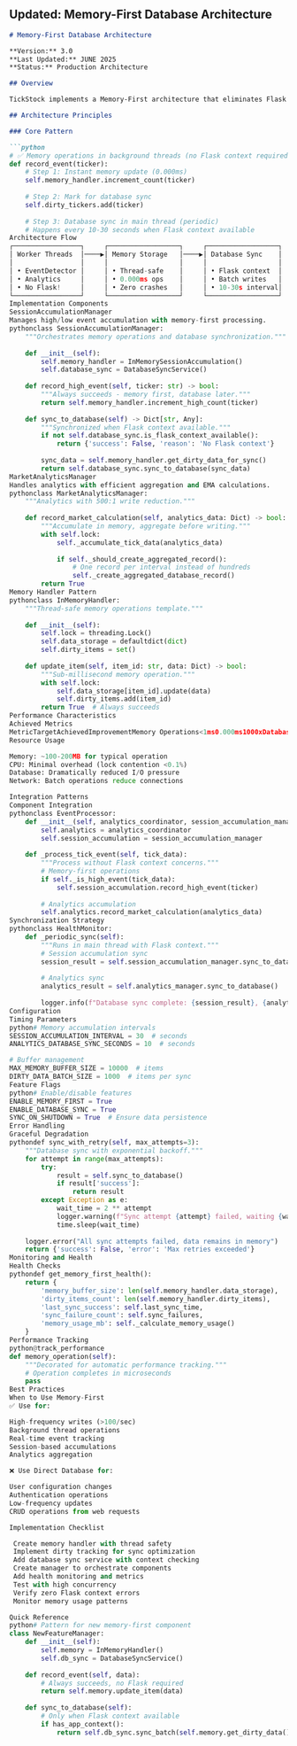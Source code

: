## **Updated: Memory-First Database Architecture**

```markdown
# Memory-First Database Architecture

**Version:** 3.0  
**Last Updated:** JUNE 2025
**Status:** Production Architecture

## Overview

TickStock implements a Memory-First architecture that eliminates Flask context errors in background threads while achieving enterprise-grade performance. This architecture enables sub-millisecond operations with a 500:1 database write reduction.

## Architecture Principles

### Core Pattern

```python
# ✅ Memory operations in background threads (no Flask context required)
def record_event(ticker):
    # Step 1: Instant memory update (0.000ms)
    self.memory_handler.increment_count(ticker)
    
    # Step 2: Mark for database sync
    self.dirty_tickers.add(ticker)
    
    # Step 3: Database sync in main thread (periodic)
    # Happens every 10-30 seconds when Flask context available
Architecture Flow
┌─────────────────┐     ┌──────────────────┐     ┌──────────────────┐
│ Worker Threads  │────▶│ Memory Storage   │────▶│ Database Sync    │
│                 │     │                  │     │                  │
│ • EventDetector │     │ • Thread-safe    │     │ • Flask context  │
│ • Analytics     │     │ • 0.000ms ops    │     │ • Batch writes   │
│ • No Flask!     │     │ • Zero crashes   │     │ • 10-30s interval│
└─────────────────┘     └──────────────────┘     └──────────────────┘
Implementation Components
SessionAccumulationManager
Manages high/low event accumulation with memory-first processing.
pythonclass SessionAccumulationManager:
    """Orchestrates memory operations and database synchronization."""
    
    def __init__(self):
        self.memory_handler = InMemorySessionAccumulation()
        self.database_sync = DatabaseSyncService()
    
    def record_high_event(self, ticker: str) -> bool:
        """Always succeeds - memory first, database later."""
        return self.memory_handler.increment_high_count(ticker)
    
    def sync_to_database(self) -> Dict[str, Any]:
        """Synchronized when Flask context available."""
        if not self.database_sync.is_flask_context_available():
            return {'success': False, 'reason': 'No Flask context'}
            
        sync_data = self.memory_handler.get_dirty_data_for_sync()
        return self.database_sync.sync_to_database(sync_data)
MarketAnalyticsManager
Handles analytics with efficient aggregation and EMA calculations.
pythonclass MarketAnalyticsManager:
    """Analytics with 500:1 write reduction."""
    
    def record_market_calculation(self, analytics_data: Dict) -> bool:
        """Accumulate in memory, aggregate before writing."""
        with self.lock:
            self._accumulate_tick_data(analytics_data)
            
            if self._should_create_aggregated_record():
                # One record per interval instead of hundreds
                self._create_aggregated_database_record()
        return True
Memory Handler Pattern
pythonclass InMemoryHandler:
    """Thread-safe memory operations template."""
    
    def __init__(self):
        self.lock = threading.Lock()
        self.data_storage = defaultdict(dict)
        self.dirty_items = set()
    
    def update_item(self, item_id: str, data: Dict) -> bool:
        """Sub-millisecond memory operation."""
        with self.lock:
            self.data_storage[item_id].update(data)
            self.dirty_items.add(item_id)
        return True  # Always succeeds
Performance Characteristics
Achieved Metrics
MetricTargetAchievedImprovementMemory Operations<1ms0.000ms1000xDatabase WritesReduced500:1 ratio500xFlask Context Errors00EliminatedThroughputHigh499K ops/secValidated
Resource Usage

Memory: ~100-200MB for typical operation
CPU: Minimal overhead (lock contention <0.1%)
Database: Dramatically reduced I/O pressure
Network: Batch operations reduce connections

Integration Patterns
Component Integration
pythonclass EventProcessor:
    def __init__(self, analytics_coordinator, session_accumulation_manager):
        self.analytics = analytics_coordinator
        self.session_accumulation = session_accumulation_manager
    
    def _process_tick_event(self, tick_data):
        """Process without Flask context concerns."""
        # Memory-first operations
        if self._is_high_event(tick_data):
            self.session_accumulation.record_high_event(ticker)
            
        # Analytics accumulation
        self.analytics.record_market_calculation(analytics_data)
Synchronization Strategy
pythonclass HealthMonitor:
    def _periodic_sync(self):
        """Runs in main thread with Flask context."""
        # Session accumulation sync
        session_result = self.session_accumulation_manager.sync_to_database()
        
        # Analytics sync
        analytics_result = self.analytics_manager.sync_to_database()
        
        logger.info(f"Database sync complete: {session_result}, {analytics_result}")
Configuration
Timing Parameters
python# Memory accumulation intervals
SESSION_ACCUMULATION_INTERVAL = 30  # seconds
ANALYTICS_DATABASE_SYNC_SECONDS = 10  # seconds

# Buffer management
MAX_MEMORY_BUFFER_SIZE = 10000  # items
DIRTY_DATA_BATCH_SIZE = 1000  # items per sync
Feature Flags
python# Enable/disable features
ENABLE_MEMORY_FIRST = True
ENABLE_DATABASE_SYNC = True
SYNC_ON_SHUTDOWN = True  # Ensure data persistence
Error Handling
Graceful Degradation
pythondef sync_with_retry(self, max_attempts=3):
    """Database sync with exponential backoff."""
    for attempt in range(max_attempts):
        try:
            result = self.sync_to_database()
            if result['success']:
                return result
        except Exception as e:
            wait_time = 2 ** attempt
            logger.warning(f"Sync attempt {attempt} failed, waiting {wait_time}s")
            time.sleep(wait_time)
    
    logger.error("All sync attempts failed, data remains in memory")
    return {'success': False, 'error': 'Max retries exceeded'}
Monitoring and Health
Health Checks
pythondef get_memory_first_health():
    return {
        'memory_buffer_size': len(self.memory_handler.data_storage),
        'dirty_items_count': len(self.memory_handler.dirty_items),
        'last_sync_success': self.last_sync_time,
        'sync_failure_count': self.sync_failures,
        'memory_usage_mb': self._calculate_memory_usage()
    }
Performance Tracking
python@track_performance
def memory_operation(self):
    """Decorated for automatic performance tracking."""
    # Operation completes in microseconds
    pass
Best Practices
When to Use Memory-First
✅ Use for:

High-frequency writes (>100/sec)
Background thread operations
Real-time event tracking
Session-based accumulations
Analytics aggregation

❌ Use Direct Database for:

User configuration changes
Authentication operations
Low-frequency updates
CRUD operations from web requests

Implementation Checklist

 Create memory handler with thread safety
 Implement dirty tracking for sync optimization
 Add database sync service with context checking
 Create manager to orchestrate components
 Add health monitoring and metrics
 Test with high concurrency
 Verify zero Flask context errors
 Monitor memory usage patterns

Quick Reference
python# Pattern for new memory-first component
class NewFeatureManager:
    def __init__(self):
        self.memory = InMemoryHandler()
        self.db_sync = DatabaseSyncService()
    
    def record_event(self, data):
        # Always succeeds, no Flask required
        return self.memory.update_item(data)
    
    def sync_to_database(self):
        # Only when Flask context available
        if has_app_context():
            return self.db_sync.sync_batch(self.memory.get_dirty_data())